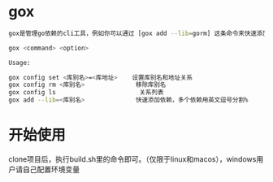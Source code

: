 # gox

```bash
gox是管理go依赖的cli工具，例如你可以通过 [gox add --lib=gorm] 这条命令来快速添加gorm依赖。

gox <command> <option>

Usage:

gox config set <库别名>=<库地址>    设置库别名和地址关系
gox config rm <库别名>              移除库别名
gox config ls                       关系列表
gox add --lib=<库别名>              快速添加依赖，多个依赖用英文逗号分割%   
```


# 开始使用
clone项目后，执行build.sh里的命令即可。（仅限于linux和macos），windows用户请自己配置环境变量